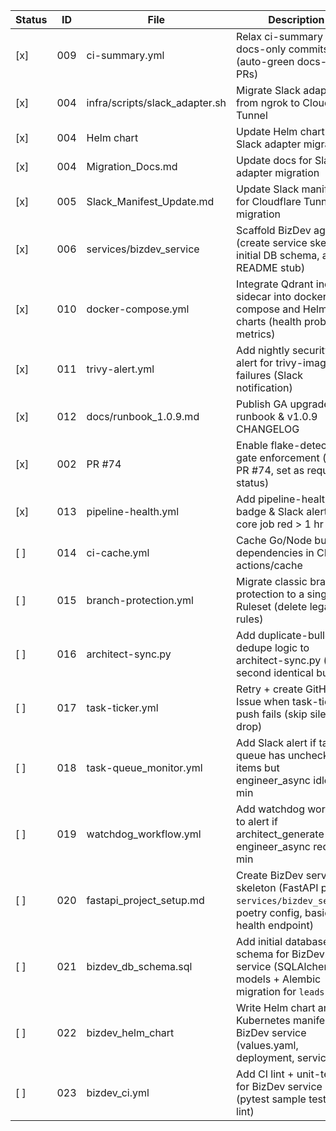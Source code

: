 | Status | ID  | File                                | Description                                                                                     |
|--------|-----|-------------------------------------|-------------------------------------------------------------------------------------------------|
| [x]   | 009 | ci-summary.yml                      | Relax ci-summary for docs-only commits (auto-green docs-only PRs)                               |
| [x]    | 004 | infra/scripts/slack_adapter.sh      | Migrate Slack adapter from ngrok to Cloudflare Tunnel                                           |
| [x]    | 004 | Helm chart                          | Update Helm chart for Slack adapter migration                                                   |
| [x]    | 004 | Migration_Docs.md                   | Update docs for Slack adapter migration                                                         |
| [x]    | 005 | Slack_Manifest_Update.md            | Update Slack manifest for Cloudflare Tunnel migration                                           |
| [x]    | 006 | services/bizdev_service             | Scaffold BizDev agent (create service skeleton, initial DB schema, and README stub)             |
| [x]    | 010 | docker-compose.yml                  | Integrate Qdrant indexer sidecar into docker-compose and Helm charts (health probe, metrics)    |
| [x]   | 011 | trivy-alert.yml                     | Add nightly security CVE alert for trivy-image failures (Slack notification)                    |
| [x]   | 012 | docs/runbook_1.0.9.md               | Publish GA upgrade runbook & v1.0.9 CHANGELOG                                                   |
| [x]    | 002 | PR #74                              | Enable flake-detector gate enforcement (merge PR #74, set as required status)                   |
| [x]   | 013 | pipeline-health.yml                 | Add pipeline-health badge & Slack alert if any core job red > 1 hr                              |
| [ ]    | 014 | ci-cache.yml                        | Cache Go/Node build dependencies in CI using actions/cache                                      |
| [ ]    | 015 | branch-protection.yml               | Migrate classic branch protection to a single Ruleset (delete legacy rules)                     |
| [ ]    | 016 | architect-sync.py                   | Add duplicate-bullet dedupe logic to architect-sync.py (skip second identical bullet)           |
| [ ]    | 017 | task-ticker.yml                     | Retry + create GitHub Issue when task-ticker push fails (skip silent drop)                      |
| [ ]    | 018 | task-queue_monitor.yml              | Add Slack alert if task-queue has unchecked items but engineer_async idle > 60 min              |
| [ ]    | 019 | watchdog_workflow.yml               | Add watchdog workflow to alert if architect_generate or engineer_async red > 30 min             |
| [ ]    | 020 | fastapi_project_setup.md            | Create BizDev service skeleton (FastAPI project `services/bizdev_service`, poetry config, basic health endpoint) |
| [ ]    | 021 | bizdev_db_schema.sql                | Add initial database schema for BizDev service (SQLAlchemy models + Alembic migration for `leads` table) |
| [ ]    | 022 | bizdev_helm_chart                   | Write Helm chart and Kubernetes manifests for BizDev service (values.yaml, deployment, service) |
| [ ]    | 023 | bizdev_ci.yml                       | Add CI lint + unit-test job for BizDev service (pytest sample test, ruff lint)                  |
